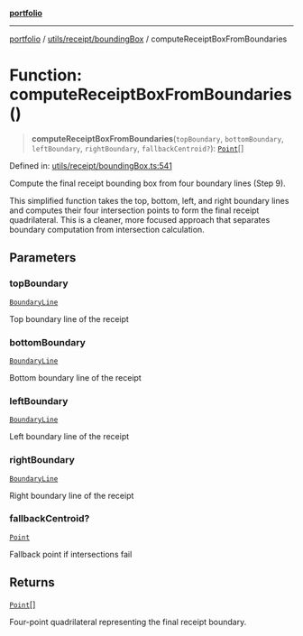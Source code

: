 [**portfolio**](../../../../README.md)

***

[portfolio](../../../../modules.md) / [utils/receipt/boundingBox](../README.md) / computeReceiptBoxFromBoundaries

# Function: computeReceiptBoxFromBoundaries()

> **computeReceiptBoxFromBoundaries**(`topBoundary`, `bottomBoundary`, `leftBoundary`, `rightBoundary`, `fallbackCentroid?`): [`Point`](../../../../types/api/interfaces/Point.md)[]

Defined in: [utils/receipt/boundingBox.ts:541](https://github.com/tnorlund/Portfolio/blob/187460003383ab25549f0023f303010e8b254201/portfolio/utils/receipt/boundingBox.ts#L541)

Compute the final receipt bounding box from four boundary lines (Step 9).

This simplified function takes the top, bottom, left, and right boundary lines
and computes their four intersection points to form the final receipt quadrilateral.
This is a cleaner, more focused approach that separates boundary computation
from intersection calculation.

## Parameters

### topBoundary

[`BoundaryLine`](../interfaces/BoundaryLine.md)

Top boundary line of the receipt

### bottomBoundary

[`BoundaryLine`](../interfaces/BoundaryLine.md)

Bottom boundary line of the receipt

### leftBoundary

[`BoundaryLine`](../interfaces/BoundaryLine.md)

Left boundary line of the receipt

### rightBoundary

[`BoundaryLine`](../interfaces/BoundaryLine.md)

Right boundary line of the receipt

### fallbackCentroid?

[`Point`](../../../../types/api/interfaces/Point.md)

Fallback point if intersections fail

## Returns

[`Point`](../../../../types/api/interfaces/Point.md)[]

Four-point quadrilateral representing the final receipt boundary.
